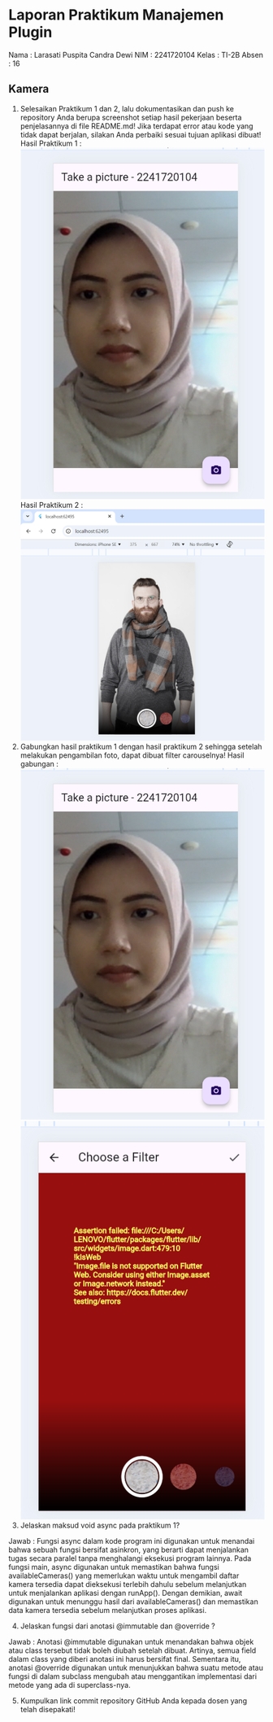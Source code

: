 # Laporan Praktikum Manajemen Plugin
Nama    : Larasati Puspita Candra Dewi
NIM     : 2241720104
Kelas   : TI-2B
Absen   : 16

## Kamera
1. Selesaikan Praktikum 1 dan 2, lalu dokumentasikan dan push ke repository Anda berupa screenshot setiap hasil pekerjaan beserta penjelasannya di file README.md! Jika terdapat error atau kode yang tidak dapat berjalan, silakan Anda perbaiki sesuai tujuan aplikasi dibuat!
Hasil Praktikum 1 :
![alt text](image-1.png)
Hasil Praktikum 2  :
![alt text](image.png)
2. Gabungkan hasil praktikum 1 dengan hasil praktikum 2 sehingga setelah melakukan pengambilan foto, dapat dibuat filter carouselnya!
Hasil gabungan :
![alt text](image-1.png)
![alt text](image-2.png)
3. Jelaskan maksud void async pada praktikum 1?

Jawab :
Fungsi async dalam kode program ini digunakan untuk menandai bahwa sebuah fungsi bersifat asinkron, yang berarti dapat menjalankan tugas secara paralel tanpa menghalangi eksekusi program lainnya. Pada fungsi main, async digunakan untuk memastikan bahwa fungsi availableCameras() yang memerlukan waktu untuk mengambil daftar kamera tersedia dapat dieksekusi terlebih dahulu sebelum melanjutkan untuk menjalankan aplikasi dengan runApp(). Dengan demikian, await digunakan untuk menunggu hasil dari availableCameras() dan memastikan data kamera tersedia sebelum melanjutkan proses aplikasi.

4. Jelaskan fungsi dari anotasi @immutable dan @override ?

Jawab :
Anotasi @immutable digunakan untuk menandakan bahwa objek atau class tersebut tidak boleh diubah setelah dibuat. Artinya, semua field dalam class yang diberi anotasi ini harus bersifat final. Sementara itu, anotasi @override digunakan untuk menunjukkan bahwa suatu metode atau fungsi di dalam subclass mengubah atau menggantikan implementasi dari metode yang ada di superclass-nya.

5. Kumpulkan link commit repository GitHub Anda kepada dosen yang telah disepakati!